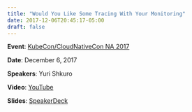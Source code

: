 ```yaml
---
title: "Would You Like Some Tracing With Your Monitoring"
date: 2017-12-06T20:45:17-05:00
draft: false
---
```


**Event**: [KubeCon/CloudNativeCon NA 2017](https://kccncna17.sched.com/event/CU8f/would-you-like-some-tracing-with-your-monitoring-yuri-shkuro-uber-technologies)

**Date**: December 6, 2017

**Speakers**: Yuri Shkuro

**Video**: [YouTube](https://youtu.be/1NDq86kbvbU)

**Slides**: [SpeakerDeck](https://speakerdeck.com/yurishkuro/distributed-tracing-at-uber-scale)
